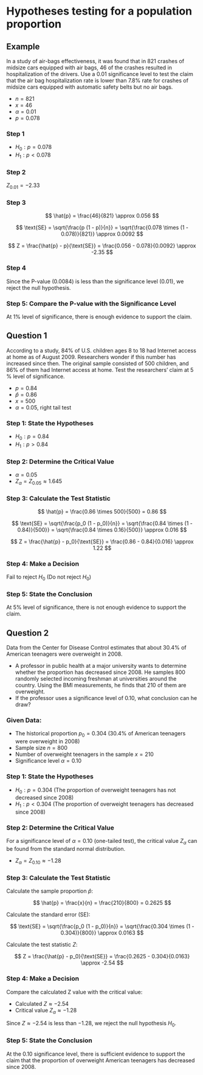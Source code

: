 # Hypotheses testing for a population proportion

## Example

In a study of air-bags effectiveness, it was found that in 821 crashes of
midsize cars equipped with air bags, 46 of the crashes resulted in
hospitalization of the drivers. Use a 0.01 significance level to test the
claim that the air bag hospitalization rate is lower than 7.8% rate for
crashes of midsize cars equipped with automatic safety belts but no air
bags.

- $n = 821$
- $x = 46$
- $\alpha = 0.01$
- $p = 0.078$

### Step 1

- $H_0: p = 0.078$
- $H_1: p < 0.078$

### Step 2

$Z_{0.01} = -2.33$

### Step 3

$$ \hat{p} = \frac{46}{821} \approx 0.056 $$

$$ \text{SE} = \sqrt{\frac{p (1 - p)}{n}} = \sqrt{\frac{0.078 \times (1 - 0.078)}{821}} \approx 0.0092 $$

$$ Z = \frac{\hat{p} - p}{\text{SE}} = \frac{0.056 - 0.078}{0.0092} \approx -2.35 $$

### Step 4

Since the P-value (0.0084) is less than the significance level (0.01), we reject the null hypothesis.

### Step 5: Compare the P-value with the Significance Level

At 1% level of significance, there is enough evidence to support the claim.

## Question 1

According to a study, 84% of U.S. children ages 8 to 18 had Internet
access at home as of August 2009. Researchers wonder if this number
has increased since then. The original sample consisted of 500 children,
and 86% of them had Internet access at home. Test the researchers’
claim at 5 % level of significance.

- $p = 0.84$
- $\hat{p} = 0.86$
- $x = 500$
- $\alpha = 0.05$, right tail test

### Step 1: State the Hypotheses

- $H_0: p = 0.84$
- $H_1: p > 0.84$

### Step 2: Determine the Critical Value

- $\alpha = 0.05$
- $Z_{\alpha} = Z_{0.05} \approx 1.645$

### Step 3: Calculate the Test Statistic

$$ \hat{p} = \frac{0.86 \times 500}{500} = 0.86 $$

$$ \text{SE} = \sqrt{\frac{p_0 (1 - p_0)}{n}} = \sqrt{\frac{0.84 \times (1 - 0.84)}{500}} = \sqrt{\frac{0.84 \times 0.16}{500}} \approx 0.016 $$

$$ Z = \frac{\hat{p} - p_0}{\text{SE}} = \frac{0.86 - 0.84}{0.016} \approx 1.22 $$

### Step 4: Make a Decision

Fail to reject $H_0$ (Do not reject $H_0$)

### Step 5: State the Conclusion

At 5% level of significance, there is not enough evidence to support the claim.

## Question 2

Data from the Center for Disease Control estimates that about 30.4%
of American teenagers were overweight in 2008.

- A professor in public health at a major university wants to determine
whether the proportion has decreased since 2008. He samples 800
randomly selected incoming freshman at universities around the
country. Using the BMI measurements, he finds that 210 of them are
overweight.
- If the professor uses a significance level of 0.10, what conclusion can he
draw?

### Given Data:

- The historical proportion $p_0 = 0.304$ (30.4% of American teenagers were overweight in 2008)
- Sample size $n = 800$
- Number of overweight teenagers in the sample $x = 210$
- Significance level $\alpha = 0.10$

### Step 1: State the Hypotheses

- $H_0: p = 0.304$ (The proportion of overweight teenagers has not decreased since 2008)
- $H_1: p < 0.304$ (The proportion of overweight teenagers has decreased since 2008)

### Step 2: Determine the Critical Value

For a significance level of $\alpha = 0.10$ (one-tailed test), the critical value $Z_{\alpha}$ can be found from the standard normal distribution.

- $Z_{\alpha} = Z_{0.10} \approx -1.28$

### Step 3: Calculate the Test Statistic

Calculate the sample proportion $\hat{p}$:

$$ \hat{p} = \frac{x}{n} = \frac{210}{800} = 0.2625 $$

Calculate the standard error (SE):

$$ \text{SE} = \sqrt{\frac{p_0 (1 - p_0)}{n}} = \sqrt{\frac{0.304 \times (1 - 0.304)}{800}} \approx 0.0163 $$

Calculate the test statistic $Z$:

$$ Z = \frac{\hat{p} - p_0}{\text{SE}} = \frac{0.2625 - 0.304}{0.0163} \approx -2.54 $$

### Step 4: Make a Decision

Compare the calculated Z value with the critical value:

- Calculated $Z \approx -2.54$
- Critical value $Z_{\alpha} \approx -1.28$

Since $Z \approx -2.54$ is less than $-1.28$, we reject the null hypothesis $H_0$.

### Step 5: State the Conclusion

At the 0.10 significance level, there is sufficient evidence to support the claim that the proportion of overweight American teenagers has decreased since 2008.
